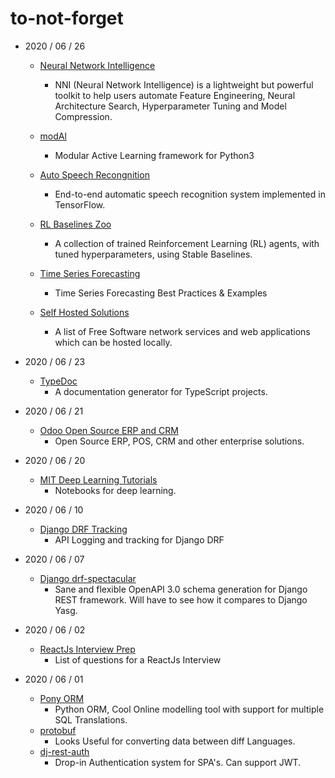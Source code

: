 # to-not-forget

- 2020 / 06 / 26
  - [Neural Network Intelligence](https://github.com/microsoft/nni)
    - NNI (Neural Network Intelligence) is a lightweight but powerful toolkit to help users automate Feature Engineering, Neural Architecture Search, Hyperparameter Tuning and Model Compression.

  - [modAl](https://github.com/modAL-python/modAL)
    - Modular Active Learning framework for Python3
  - [Auto Speech Recongnition](https://github.com/zzw922cn/Automatic_Speech_Recognition)
    - End-to-end automatic speech recognition system implemented in TensorFlow.
  - [RL Baselines Zoo](https://github.com/araffin/rl-baselines-zoo)
    - A collection of trained Reinforcement Learning (RL) agents, with tuned hyperparameters, using Stable Baselines.
  - [Time Series Forecasting](https://github.com/microsoft/forecasting)
    - Time Series Forecasting Best Practices & Examples
  - [Self Hosted Solutions](https://github.com/awesome-selfhosted/awesome-selfhosted)
    - A list of Free Software network services and web applications which can be hosted locally.
    
- 2020 / 06 / 23
  - [TypeDoc](https://typedoc.org/)
    - A documentation generator for TypeScript projects.

- 2020 / 06 / 21
  - [Odoo Open Source ERP and CRM](https://www.odoo.com/)
    - Open Source ERP, POS, CRM and other enterprise solutions.

- 2020 / 06 / 20
  - [MIT Deep Learning Tutorials](https://github.com/lexfridman/mit-deep-learning)
    - Notebooks for deep learning.
    
- 2020 / 06 / 10
  - [Django DRF Tracking](https://github.com/lingster/drf-api-tracking)
    - API Logging and tracking for Django DRF
  
- 2020 / 06 / 07
  - [Django drf-spectacular](https://github.com/tfranzel/drf-spectacular)
    - Sane and flexible OpenAPI 3.0 schema generation for Django REST framework. Will have to see how it compares to Django Yasg.

- 2020 / 06 / 02
  - [ReactJs Interview Prep](https://github.com/sudheerj/reactjs-interview-questions)
    - List of questions for a ReactJs Interview

- 2020 / 06 / 01 
  - [Pony ORM](https://ponyorm.org/) 
    - Python ORM, Cool Online modelling tool with support for multiple SQL Translations.
  - [protobuf](https://github.com/protocolbuffers/protobuf)
    - Looks Useful for converting data between diff Languages.
  - [dj-rest-auth](https://github.com/jazzband/dj-rest-auth)
    - Drop-in Authentication system for SPA's. Can support JWT.
